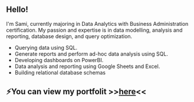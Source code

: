 ## Hello!
I'm Sami, currently majoring in Data Analytics with Business Administration certification. My passion and expertise is in data modelling, analysis and reporting, database design, and query optimization. 
- Querying data using SQL.
- Generate reports and perform ad-hoc data analysis using SQL.
- Developing dashboards on PowerBI.
- Data analysis and reporting using Google Sheets and Excel.
- Building relational database schemas 

## ⚡You can view my portfolit >>[here](https://github.com/SamiJW/Building-A-Database-Schema)<<

<!--
**SamiJW/SamiJW** is a ✨ _special_ ✨ repository because its `README.md` (this file) appears on your GitHub profile.

Here are some ideas to get you started:

- 🔭 I’m currently working on ...
- 🌱 I’m currently learning ...
- 👯 I’m looking to collaborate on ...
- 🤔 I’m looking for help with ...
- 💬 Ask me about ...
- 📫 How to reach me: ...
- 😄 Pronouns: ...
- ⚡ Fun fact: ...
-->
